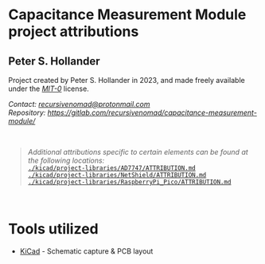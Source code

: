 # Capacitance Measurement Module project attributions




## Peter S. Hollander

Project created by Peter S. Hollander in 2023, and made freely available under the [*MIT-0*][URL-MIT-0] license.

*Contact: <recursivenomad@protonmail.com>*  
*Repository: <https://gitlab.com/recursivenomad/capacitance-measurement-module/>*

&nbsp;


> *Additional attributions specific to certain elements can be found at the following locations:*  
[`./kicad/project-libraries/AD7747/ATTRIBUTION.md`](./kicad/project-libraries/AD7747/ATTRIBUTION.md)  
[`./kicad/project-libraries/NetShield/ATTRIBUTION.md`](./kicad/project-libraries/NetShield/ATTRIBUTION.md)  
[`./kicad/project-libraries/RaspberryPi_Pico/ATTRIBUTION.md`](./kicad/project-libraries/RaspberryPi_Pico/ATTRIBUTION.md)

&nbsp;




# Tools utilized

- [KiCad][URL-KiCad] - Schematic capture & PCB layout




[URL-KiCad]: <https://www.kicad.org/>
[URL-MIT-0]: <https://opensource.org/license/mit-0/>
